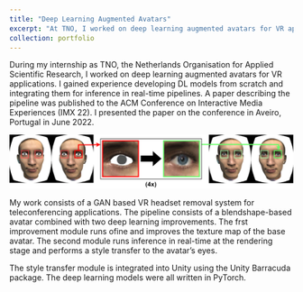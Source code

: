 ```yaml
---
title: "Deep Learning Augmented Avatars"
excerpt: "At TNO, I worked on deep learning augmented avatars for VR applications. My work was published to the ACM Conference on Interactive Media Experiences (IMX 22).<br/><img src='/images/style_transferred_eyes.png'>"
collection: portfolio
---
```


During my internship as TNO, the Netherlands Organisation for Applied Scientific Research, I worked on deep learning augmented avatars for VR applications. I gained experience developing DL models from scratch and integrating them for inference in real-time pipelines. A paper describing the pipeline was published to the ACM Conference on Interactive Media Experiences (IMX 22). I presented the paper on the conference in Aveiro, Portugal in June 2022.

<img src='/images/rendering_overview.png'>

My work consists of a GAN based VR headset removal system for teleconferencing applications. The pipeline consists of a blendshape-based avatar combined with two deep learning improvements. The frst improvement module runs ofine and improves the texture map of the base avatar. The second module runs inference in real-time at the rendering stage and performs a style transfer to the avatar’s eyes.

The style transfer module is integrated into Unity using the Unity Barracuda package. The deep learning models were all written in PyTorch.
